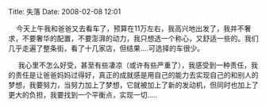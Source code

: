 Title: 失落
Date: 2008-02-08 12:01

<p> </p> 
<p>&nbsp;&nbsp;&nbsp; 今天上午我和爸爸又去看车了，预算在11万左右，我高兴地出发了，我并不奢求，不要奢华的配置，不要澎湃的动力，我只想选一个称心，又舒适一些的。我们几乎走遍了整条街，看了十几家店，但结果....可选择的车很少。</p> 
<p>&nbsp;&nbsp;&nbsp;&nbsp; 我心里不怎么好受，甚至有些凄凉（或许有些严重了），我感受到一种责任，我的责任是让爸爸妈妈过得好，真正的成就感是用自己的能力去实现自己的和别人的梦想，我要努力，当努力加上了梦想，它就被加上了新的发动机，但同时也加上了更大的负担，我要找到一个平衡点，实现一切.....</p>
